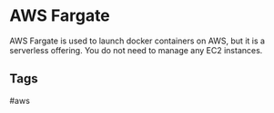 # AWS Fargate

AWS Fargate is used to launch docker containers on AWS, but it is a serverless offering. You do not need to manage any EC2 instances.

## Tags
#aws
